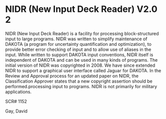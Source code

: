# NIDR (New Input Deck Reader) V2.0 2

NIDR (New Input Deck Reader) is a facility for processing block-structured input to large programs. NIDR was written to simplify maintenance of DAKOTA (a program for uncertainty quantification and optimization), to provide better error checking of input and to allow use of aliases in the input. While written to support DAKOTA input conventions, NIDR itself is independent of DAKOTA and can be used in many kinds of programs. The initial version of NIDR was copyrighted in 2008. We have since extended NIDR to support a graphical user interface called Jaguar for DAKOTA. In the Review and Approval process for an updated paper on NIDR, the Classification Approver states that a new copyright assertion should be performed.processing input to programs. NIDR is not primarily for military applications.

SCR# 1152

Gay, David

